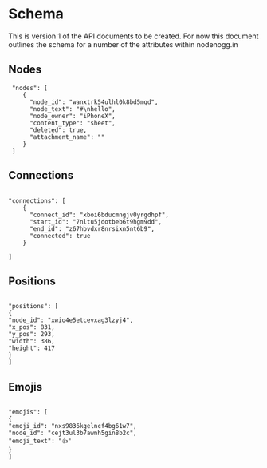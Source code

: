 # Schema

This is version 1 of the API documents to be created. For now this document outlines the schema for a number of the attributes within nodenogg.in

## Nodes

```
 "nodes": [
    {
      "node_id": "wanxtrk54ulhl0k8bd5mqd",
      "node_text": "#\nhello",
      "node_owner": "iPhoneX",
      "content_type": "sheet",
      "deleted": true,
      "attachment_name": ""
    }
 ]
```

## Connections

```

"connections": [
    {
      "connect_id": "xboi6bducmngjv0yrgdhpf",
      "start_id": "7nltu5jdotbeb6t9hgm9dd",
      "end_id": "z67hbvdxr8nrsixn5nt6b9",
      "connected": true
    }

]

```

## Positions

```

"positions": [
{
"node_id": "xwio4e5etcevxag3lzyj4",
"x_pos": 831,
"y_pos": 293,
"width": 386,
"height": 417
}
]

```

## Emojis

```

"emojis": [
{
"emoji_id": "nxs9836kgelncf4bg61w7",
"node_id": "cejt3ul3b7awnh5gin8b2c",
"emoji_text": "👍"
}
]

```
